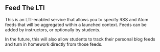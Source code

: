 Feed The LTI
---------------------------
This is an LTI-enabled service that allows you to 
specify RSS and Atom feeds that will be aggregated
within a launched context. Feeds can be added by
instructors, or optionally by students.

In the future, this will also allow students to 
track their personal blog feeds and turn in homework
directly from those feeds.